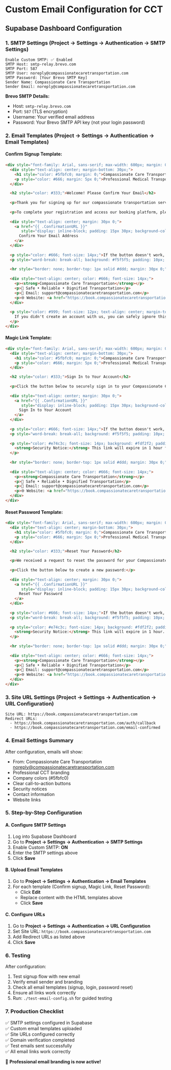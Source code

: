 # Custom Email Configuration for CCT

## Supabase Dashboard Configuration

### 1. SMTP Settings (Project → Settings → Authentication → SMTP Settings)

```
Enable Custom SMTP: ✅ Enabled
SMTP Host: smtp-relay.brevo.com
SMTP Port: 587
SMTP User: noreply@compassionatecaretransportation.com
SMTP Password: [Your Brevo SMTP Key]
Sender Name: Compassionate Care Transportation
Sender Email: noreply@compassionatecaretransportation.com
```

**Brevo SMTP Details:**
- Host: `smtp-relay.brevo.com`
- Port: `587` (TLS encryption)
- Username: Your verified email address
- Password: Your Brevo SMTP API key (not your login password)

### 2. Email Templates (Project → Settings → Authentication → Email Templates)

#### Confirm Signup Template:
```html
<div style="font-family: Arial, sans-serif; max-width: 600px; margin: 0 auto; padding: 20px;">
  <div style="text-align: center; margin-bottom: 30px;">
    <h1 style="color: #5fbfc0; margin: 0;">Compassionate Care Transportation</h1>
    <p style="color: #666; margin: 5px 0;">Professional Medical Transportation Services</p>
  </div>

  <h2 style="color: #333;">Welcome! Please Confirm Your Email</h2>
  
  <p>Thank you for signing up for our compassionate transportation services. We're committed to providing safe, reliable, and dignified transportation for all our clients.</p>
  
  <p>To complete your registration and access our booking platform, please confirm your email address:</p>
  
  <div style="text-align: center; margin: 30px 0;">
    <a href="{{ .ConfirmationURL }}" 
       style="display: inline-block; padding: 15px 30px; background-color: #5fbfc0; color: white; text-decoration: none; border-radius: 8px; font-weight: bold; font-size: 16px;">
      Confirm Your Email Address
    </a>
  </div>
  
  <p style="color: #666; font-size: 14px;">If the button doesn't work, copy and paste this link into your browser:</p>
  <p style="word-break: break-all; background: #f5f5f5; padding: 10px; border-radius: 4px; font-size: 14px;">{{ .ConfirmationURL }}</p>
  
  <hr style="border: none; border-top: 1px solid #ddd; margin: 30px 0;">
  
  <div style="text-align: center; color: #666; font-size: 14px;">
    <p><strong>Compassionate Care Transportation</strong></p>
    <p>🚗 Safe • Reliable • Dignified Transportation</p>
    <p>📧 Email: support@compassionatecaretransportation.com</p>
    <p>🌐 Website: <a href="https://book.compassionatecaretransportation.com" style="color: #5fbfc0;">book.compassionatecaretransportation.com</a></p>
  </div>
  
  <p style="color: #999; font-size: 12px; text-align: center; margin-top: 20px;">
    If you didn't create an account with us, you can safely ignore this email.
  </p>
</div>
```

#### Magic Link Template:
```html
<div style="font-family: Arial, sans-serif; max-width: 600px; margin: 0 auto; padding: 20px;">
  <div style="text-align: center; margin-bottom: 30px;">
    <h1 style="color: #5fbfc0; margin: 0;">Compassionate Care Transportation</h1>
    <p style="color: #666; margin: 5px 0;">Professional Medical Transportation Services</p>
  </div>

  <h2 style="color: #333;">Sign In to Your Account</h2>
  
  <p>Click the button below to securely sign in to your Compassionate Care Transportation account:</p>
  
  <div style="text-align: center; margin: 30px 0;">
    <a href="{{ .ConfirmationURL }}" 
       style="display: inline-block; padding: 15px 30px; background-color: #5fbfc0; color: white; text-decoration: none; border-radius: 8px; font-weight: bold; font-size: 16px;">
      Sign In to Your Account
    </a>
  </div>
  
  <p style="color: #666; font-size: 14px;">If the button doesn't work, copy and paste this link into your browser:</p>
  <p style="word-break: break-all; background: #f5f5f5; padding: 10px; border-radius: 4px; font-size: 14px;">{{ .ConfirmationURL }}</p>
  
  <p style="color: #e74c3c; font-size: 14px; background: #fdf2f2; padding: 10px; border-radius: 4px; border-left: 4px solid #e74c3c;">
    <strong>Security Notice:</strong> This link will expire in 1 hour for your security. If you didn't request this sign-in link, please ignore this email.
  </p>
  
  <hr style="border: none; border-top: 1px solid #ddd; margin: 30px 0;">
  
  <div style="text-align: center; color: #666; font-size: 14px;">
    <p><strong>Compassionate Care Transportation</strong></p>
    <p>🚗 Safe • Reliable • Dignified Transportation</p>
    <p>📧 Email: support@compassionatecaretransportation.com</p>
    <p>🌐 Website: <a href="https://book.compassionatecaretransportation.com" style="color: #5fbfc0;">book.compassionatecaretransportation.com</a></p>
  </div>
</div>
```

#### Reset Password Template:
```html
<div style="font-family: Arial, sans-serif; max-width: 600px; margin: 0 auto; padding: 20px;">
  <div style="text-align: center; margin-bottom: 30px;">
    <h1 style="color: #5fbfc0; margin: 0;">Compassionate Care Transportation</h1>
    <p style="color: #666; margin: 5px 0;">Professional Medical Transportation Services</p>
  </div>

  <h2 style="color: #333;">Reset Your Password</h2>
  
  <p>We received a request to reset the password for your Compassionate Care Transportation account.</p>
  
  <p>Click the button below to create a new password:</p>
  
  <div style="text-align: center; margin: 30px 0;">
    <a href="{{ .ConfirmationURL }}" 
       style="display: inline-block; padding: 15px 30px; background-color: #5fbfc0; color: white; text-decoration: none; border-radius: 8px; font-weight: bold; font-size: 16px;">
      Reset Your Password
    </a>
  </div>
  
  <p style="color: #666; font-size: 14px;">If the button doesn't work, copy and paste this link into your browser:</p>
  <p style="word-break: break-all; background: #f5f5f5; padding: 10px; border-radius: 4px; font-size: 14px;">{{ .ConfirmationURL }}</p>
  
  <p style="color: #e74c3c; font-size: 14px; background: #fdf2f2; padding: 10px; border-radius: 4px; border-left: 4px solid #e74c3c;">
    <strong>Security Notice:</strong> This link will expire in 1 hour. If you didn't request a password reset, please ignore this email and your password will remain unchanged.
  </p>
  
  <hr style="border: none; border-top: 1px solid #ddd; margin: 30px 0;">
  
  <div style="text-align: center; color: #666; font-size: 14px;">
    <p><strong>Compassionate Care Transportation</strong></p>
    <p>🚗 Safe • Reliable • Dignified Transportation</p>
    <p>📧 Email: support@compassionatecaretransportation.com</p>
    <p>🌐 Website: <a href="https://book.compassionatecaretransportation.com" style="color: #5fbfc0;">book.compassionatecaretransportation.com</a></p>
  </div>
</div>
```

### 3. Site URL Settings (Project → Settings → Authentication → URL Configuration)

```
Site URL: https://book.compassionatecaretransportation.com
Redirect URLs: 
  - https://book.compassionatecaretransportation.com/auth/callback
  - https://book.compassionatecaretransportation.com/email-confirmed
```

### 4. Email Settings Summary

After configuration, emails will show:
- From: Compassionate Care Transportation <noreply@compassionatecaretransportation.com>
- Professional CCT branding
- Company colors (#5fbfc0)
- Clear call-to-action buttons
- Security notices
- Contact information
- Website links

### 5. Step-by-Step Configuration

#### A. Configure SMTP Settings
1. Log into Supabase Dashboard
2. Go to **Project → Settings → Authentication → SMTP Settings**
3. Enable Custom SMTP: **ON**
4. Enter the SMTP settings above
5. Click **Save**

#### B. Upload Email Templates  
1. Go to **Project → Settings → Authentication → Email Templates**
2. For each template (Confirm signup, Magic Link, Reset Password):
   - Click **Edit** 
   - Replace content with the HTML templates above
   - Click **Save**

#### C. Configure URLs
1. Go to **Project → Settings → Authentication → URL Configuration**
2. Set Site URL: `https://book.compassionatecaretransportation.com`
3. Add Redirect URLs as listed above
4. Click **Save**

### 6. Testing

After configuration:
1. Test signup flow with new email
2. Verify email sender and branding  
3. Check all email templates (signup, login, password reset)
4. Ensure all links work correctly
5. Run: `./test-email-config.sh` for guided testing

### 7. Production Checklist

✅ SMTP settings configured in Supabase  
✅ Custom email templates uploaded  
✅ Site URLs configured correctly  
✅ Domain verification completed  
✅ Test emails sent successfully  
✅ All email links work correctly  

🎉 **Professional email branding is now active!**
